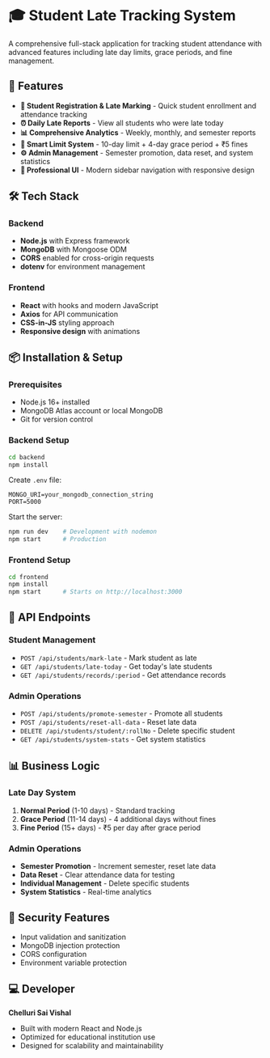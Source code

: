 # 🎓 Student Late Tracking System

A comprehensive full-stack application for tracking student attendance with advanced features including late day limits, grace periods, and fine management.

## 🚀 Features

- **📝 Student Registration & Late Marking** - Quick student enrollment and attendance tracking
- **⏰ Daily Late Reports** - View all students who were late today
- **📊 Comprehensive Analytics** - Weekly, monthly, and semester reports
- **🎯 Smart Limit System** - 10-day limit + 4-day grace period + ₹5 fines
- **⚙️ Admin Management** - Semester promotion, data reset, and system statistics
- **🎨 Professional UI** - Modern sidebar navigation with responsive design

## 🛠️ Tech Stack

### Backend
- **Node.js** with Express framework
- **MongoDB** with Mongoose ODM
- **CORS** enabled for cross-origin requests
- **dotenv** for environment management

### Frontend
- **React** with hooks and modern JavaScript
- **Axios** for API communication
- **CSS-in-JS** styling approach
- **Responsive design** with animations

## 📦 Installation & Setup

### Prerequisites
- Node.js 16+ installed
- MongoDB Atlas account or local MongoDB
- Git for version control

### Backend Setup
```bash
cd backend
npm install
```

Create `.env` file:
```env
MONGO_URI=your_mongodb_connection_string
PORT=5000
```

Start the server:
```bash
npm run dev    # Development with nodemon
npm start      # Production
```

### Frontend Setup
```bash
cd frontend
npm install
npm start      # Starts on http://localhost:3000
```

## 🔧 API Endpoints

### Student Management
- `POST /api/students/mark-late` - Mark student as late
- `GET /api/students/late-today` - Get today's late students
- `GET /api/students/records/:period` - Get attendance records

### Admin Operations
- `POST /api/students/promote-semester` - Promote all students
- `POST /api/students/reset-all-data` - Reset late data
- `DELETE /api/students/student/:rollNo` - Delete specific student
- `GET /api/students/system-stats` - Get system statistics





## 📊 Business Logic

### Late Day System
1. **Normal Period** (1-10 days) - Standard tracking
2. **Grace Period** (11-14 days) - 4 additional days without fines
3. **Fine Period** (15+ days) - ₹5 per day after grace period

### Admin Operations
- **Semester Promotion** - Increment semester, reset late data
- **Data Reset** - Clear attendance data for testing
- **Individual Management** - Delete specific students
- **System Statistics** - Real-time analytics

## 🔐 Security Features
- Input validation and sanitization
- MongoDB injection protection
- CORS configuration
- Environment variable protection

## ‍💻 Developer
**Chelluri Sai Vishal**
- Built with modern React and Node.js
- Optimized for educational institution use
- Designed for scalability and maintainability